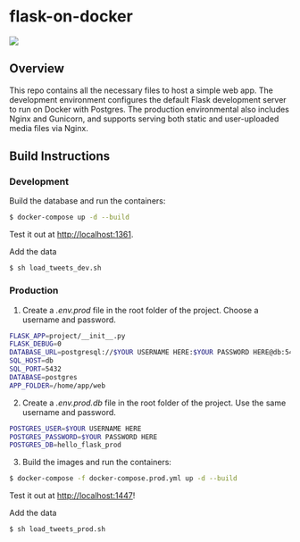 # flask-on-docker
[![](https://github.com/ains-arch/database-website/workflows/tests_dev/badge.svg)](https://github.com/ains-arch/database-website/actions?query=workflow%3Atests)

## Overview

This repo contains all the necessary files to host a simple web app.
The development environment configures the default Flask development server
to run on Docker with Postgres.
The production environmental also includes Nginx and Gunicorn,
and supports serving both static and user-uploaded media files via Nginx. 

## Build Instructions

### Development

Build the database and run the containers:

```sh
$ docker-compose up -d --build
```

Test it out at [http://localhost:1361](http://localhost:1361).

Add the data

```
$ sh load_tweets_dev.sh
```

### Production

1. Create a *.env.prod* file in the root folder of the project. Choose a username and password.

```sh
FLASK_APP=project/__init__.py
FLASK_DEBUG=0
DATABASE_URL=postgresql://$YOUR USERNAME HERE:$YOUR PASSWORD HERE@db:5432/hello_flask_prod
SQL_HOST=db
SQL_PORT=5432
DATABASE=postgres
APP_FOLDER=/home/app/web
```

2. Create a *.env.prod.db* file in the root folder of the project. Use the same username and password.

```sh
POSTGRES_USER=$YOUR USERNAME HERE
POSTGRES_PASSWORD=$YOUR PASSWORD HERE
POSTGRES_DB=hello_flask_prod
```

3. Build the images and run the containers:

```sh
$ docker-compose -f docker-compose.prod.yml up -d --build
```

Test it out at [http://localhost:1447](http://localhost:1447)!

Add the data

```
$ sh load_tweets_prod.sh
```
